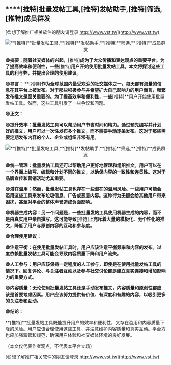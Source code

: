 ## ****[推特]**批量发帖工具,**[推特]**发帖助手,**[推特]**筛选,**[推特]**成员群发**

[😍想了解推广相关软件的朋友请登录 http://www.vst.tw](http://www.vst.tw)

 <center><img src="https://vst.tw/MP4/tuiguang/png/8.png" alt="**[推特]**批量发帖工具,**[推特]**发帖助手,**[推特]**筛选,**[推特]**成员群发"></center>

**😄摘要：随着社交媒体的兴起，**[推特]**成为了大众传播和表达观点的重要平台。为了提高效率和便利性，一些**[推特]**用户开始使用批量发帖工具。本文将探讨这些工具的利与弊，并提出合理的使用建议。**

**😄导言：**
**[推特]**作为全球范围内最受欢迎的社交媒体之一，每天都有海量的信息在其平台上被发布。对于那些积极参与并希望扩大自己影响力的用户而言，频繁发布推文是至关重要的。为了提高效率和便利性，一些**[推特]**用户开始使用批量发帖工具。然而，这些工具引发了一些争议和问题。

**😄正文：**

**😄提升效率：批量发帖工具可以帮助用户节省时间和精力。通过预先编写并计划好的推文，用户可以一次性发布多个推文，而不需要手动逐条发布。这对于那些需要定期发布内容的个人、企业或组织非常有用。**

 <center><img src="https://vst.tw/MP4/tuiguang/png/2.png" alt="**[推特]**批量发帖工具,**[推特]**发帖助手,**[推特]**筛选,**[推特]**成员群发"></center>

**😄统一管理：批量发帖工具还可以帮助用户更好地管理和组织推文。用户可以在一个界面上编写、编辑和计划不同的推文，以确保内容的一致性和连贯性。这对于品牌宣传和营销活动尤其重要。**

**😄潜在滥用：然而，批量发帖工具也存在一些潜在的滥用风险。一些用户可能会滥用这些工具来发布垃圾信息、广告或恶意内容。这种行为无疑会给其他用户带来困扰，甚至对平台的整体声誉造成负面影响。**

**😄机器生成内容：另一个问题是，一些批量发帖工具使用机器生成的内容，而不是由真实用户亲自撰写。这可能导致**[推特]**上充斥着大量的模板化、无个性化的推文，降低了用户与原创内容的互动和参与度。**

**😄合理使用建议：**

**😄注意平衡：在使用批量发帖工具时，用户应该注意平衡频率和内容的发布。过度依赖批量发帖工具可能会导致内容质量下降和用户流失。**

**😄人工参与：用户应该保持一定程度的人工参与，即使是在使用批量发帖工具的情况下。回复评论、与关注者互动以及参与社交讨论都是建立真实连接和增加影响力的重要方式。**

**😄内容质量：无论使用批量发帖工具还是手动发布推文，内容质量和原创性都应该是首要考虑因素。用户应该努力提供有价值、有深度和有趣的内容，以吸引更多的关注者和互动。**

**😄结论：**

**[推特]**批量发帖工具既能提升用户的效率和便利性，又存在滥用和内容质量下降的风险。用户应该合理使用这些工具，并注意维护内容质量和真实互动。平台方也应加强监管和规范，确保用户体验和社交媒体环境的良好发展。

（本文仅代表作者观点，不代表本平台立场）

[😍想了解推广相关软件的朋友请登录 http://www.vst.tw](http://www.vst.tw)



